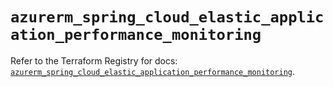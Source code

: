 # `azurerm_spring_cloud_elastic_application_performance_monitoring`

Refer to the Terraform Registry for docs: [`azurerm_spring_cloud_elastic_application_performance_monitoring`](https://registry.terraform.io/providers/hashicorp/azurerm/4.45.1/docs/resources/spring_cloud_elastic_application_performance_monitoring).
